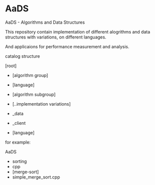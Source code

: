 AaDS
====

AaDS - Algorithms and Data Structures

This repository contain implementation of different alogrithms and data structures with variations, on different languages.

And applicaions for performance measurement and analysis.

catalog structure

[root]

- [algorithm group]
 - [language]
  - [algorithm subgroup]
   - [..implementation variations]

- _data

- _client
 - [language]

for example:

AaDS
- sorting
 - cpp
  - [merge-sort]
   - simple_merge_sort.cpp
